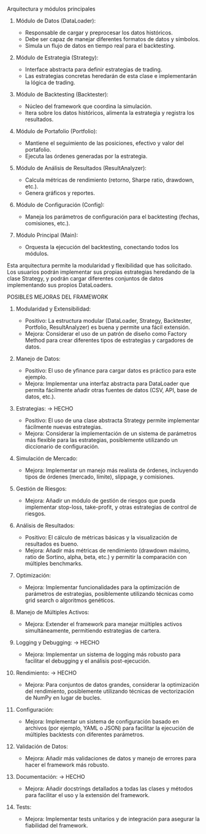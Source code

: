 Arquitectura y módulos principales

1. Módulo de Datos (DataLoader):

   - Responsable de cargar y preprocesar los datos históricos.
   - Debe ser capaz de manejar diferentes formatos de datos y símbolos.
   - Simula un flujo de datos en tiempo real para el backtesting.

2. Módulo de Estrategia (Strategy):

   - Interface abstracta para definir estrategias de trading.
   - Las estrategias concretas heredarán de esta clase e implementarán la lógica de trading.

3. Módulo de Backtesting (Backtester):

   - Núcleo del framework que coordina la simulación.
   - Itera sobre los datos históricos, alimenta la estrategia y registra los resultados.

4. Módulo de Portafolio (Portfolio):

   - Mantiene el seguimiento de las posiciones, efectivo y valor del portafolio.
   - Ejecuta las órdenes generadas por la estrategia.

5. Módulo de Análisis de Resultados (ResultAnalyzer):

   - Calcula métricas de rendimiento (retorno, Sharpe ratio, drawdown, etc.).
   - Genera gráficos y reportes.

6. Módulo de Configuración (Config):

   - Maneja los parámetros de configuración para el backtesting (fechas, comisiones, etc.).

7. Módulo Principal (Main):
   - Orquesta la ejecución del backtesting, conectando todos los módulos.

Esta arquitectura permite la modularidad y flexibilidad que has solicitado. Los usuarios podrán implementar sus propias estrategias heredando de la clase Strategy, y podrán cargar diferentes conjuntos de datos implementando sus propios DataLoaders.

POSIBLES MEJORAS DEL FRAMEWORK

1. Modularidad y Extensibilidad:

   - Positivo: La estructura modular (DataLoader, Strategy, Backtester, Portfolio, ResultAnalyzer) es buena y permite una fácil extensión.
   - Mejora: Considerar el uso de un patrón de diseño como Factory Method para crear diferentes tipos de estrategias y cargadores de datos.

2. Manejo de Datos:

   - Positivo: El uso de yfinance para cargar datos es práctico para este ejemplo.
   - Mejora: Implementar una interfaz abstracta para DataLoader que permita fácilmente añadir otras fuentes de datos (CSV, API, base de datos, etc.).

3. Estrategias: -> HECHO

   - Positivo: El uso de una clase abstracta Strategy permite implementar fácilmente nuevas estrategias.
   - Mejora: Considerar la implementación de un sistema de parámetros más flexible para las estrategias, posiblemente utilizando un diccionario de configuración.

4. Simulación de Mercado:

   - Mejora: Implementar un manejo más realista de órdenes, incluyendo tipos de órdenes (mercado, límite), slippage, y comisiones.

5. Gestión de Riesgos:

   - Mejora: Añadir un módulo de gestión de riesgos que pueda implementar stop-loss, take-profit, y otras estrategias de control de riesgos.

6. Análisis de Resultados:

   - Positivo: El cálculo de métricas básicas y la visualización de resultados es bueno.
   - Mejora: Añadir más métricas de rendimiento (drawdown máximo, ratio de Sortino, alpha, beta, etc.) y permitir la comparación con múltiples benchmarks.

7. Optimización:

   - Mejora: Implementar funcionalidades para la optimización de parámetros de estrategias, posiblemente utilizando técnicas como grid search o algoritmos genéticos.

8. Manejo de Múltiples Activos:

   - Mejora: Extender el framework para manejar múltiples activos simultáneamente, permitiendo estrategias de cartera.

9. Logging y Debugging: -> HECHO

   - Mejora: Implementar un sistema de logging más robusto para facilitar el debugging y el análisis post-ejecución.

10. Rendimiento: -> HECHO

    - Mejora: Para conjuntos de datos grandes, considerar la optimización del rendimiento, posiblemente utilizando técnicas de vectorización de NumPy en lugar de bucles.

11. Configuración:

    - Mejora: Implementar un sistema de configuración basado en archivos (por ejemplo, YAML o JSON) para facilitar la ejecución de múltiples backtests con diferentes parámetros.

12. Validación de Datos:

    - Mejora: Añadir más validaciones de datos y manejo de errores para hacer el framework más robusto.

13. Documentación: -> HECHO

    - Mejora: Añadir docstrings detallados a todas las clases y métodos para facilitar el uso y la extensión del framework.

14. Tests:
    - Mejora: Implementar tests unitarios y de integración para asegurar la fiabilidad del framework.

